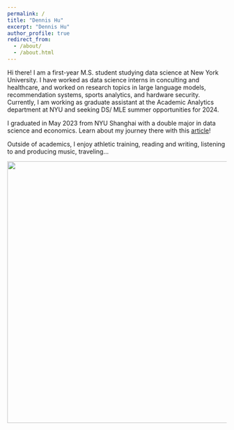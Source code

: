 ```yaml
---
permalink: /
title: "Dennis Hu"
excerpt: "Dennis Hu"
author_profile: true
redirect_from: 
  - /about/
  - /about.html
---
```


Hi there! I am a first-year M.S. student studying data science at New York University. I have worked as data science interns in conculting and healthcare, and worked on research topics in large language models, recommendation systems, sports analytics, and hardware security. Currently, I am working as graduate assistant at the Academic Analytics department at NYU and seeking DS/ MLE summer opportunities for 2024. 

I graduated in May 2023 from NYU Shanghai with a double major in data science and economics. Learn about my journey there with this [article](https://shanghai.nyu.edu/stories/dennis-hu-shiyi-23-following-his-heart)!

Outside of academics, I enjoy athletic training, reading and writing, listening to and producing music, traveling… 






<img src="/images/B89DE591-3E05-4A8B-B6A9-217F43773065.jpeg"  width="600"/>




